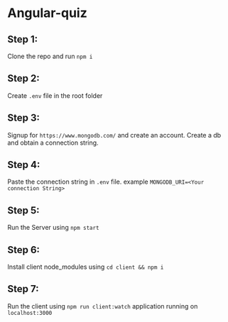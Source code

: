 # Angular-quiz

## Step 1:
Clone the repo and run `npm i`
## Step 2:
Create `.env` file in the root folder
## Step 3: 
Signup for `https://www.mongodb.com/` and create an account. Create a db and obtain a connection string.
## Step 4: 
Paste the connection string in `.env` file. example `MONGODB_URI=<Your connection String>`
## Step 5: 
Run the Server using `npm start`

## Step 6: 
Install client node_modules using `cd client && npm i`

## Step 7: 
Run the client using `npm run client:watch`
application running on `localhost:3000`
